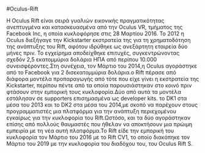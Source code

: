 #Oculus-Rift

Η Oculus Rift είναι σειρά γυαλιών εικονικής πραγματικότητας ανεπτυγμένα και κατασκευασμένα από την Oculus VR, τμήματος της Facebook Inc, η οποία κυκλοφόρησε στις 28 Μαρτίου 2016.
Το 2012 η Oculus διεξήγαγε  την Kickstarter εκστρατεία της για τη χρηματοδότηση της ανάπτυξης του Rift, αφότου  ιδρύθηκε ως ανεξάρτητη εταιρεία δύο μήνες πριν.
Το εγχείρημα αποδείχθηκε επιτυχές, συγκεντρώνοντας σχεδόν 2,5 εκατομμύρια δολάρια ΗΠΑ από περίπου 10.000 συνεισφέροντες.Στη συνέχεια, τον Μάρτιο του 2014,η Oculus αγοράστηκε από 
το Facebook για 2 δισεκατομμύρια δολάρια.ο Rift πέρασε από διάφορα μοντέλα προπαραγωγής από τότε που είχε γίνει η εκστρατεία της Kickstarter, περίπου πέντε από τα οποία 
παρουσιάστηκαν στο κοινό πριν φτάσουν στην εμπορική τους κυκλοφορία.Δύο από αυτά τα μοντέλα εστάλησαν σε supporters επισημασμένα ως developer kits. το DK1  στα μέσα του 2013
και το DK2 στα μέσα του 2014,με σκοπό να παρέχουν στους προγραμματιστές μια πλατφόρμα για την ανάπτυξη περιεχομένου εγκαίρως για την κυκλοφορία του Rift.Ωστόσο, και τα δύο
αγοράστηκαν επίσης από πολλούς θαυμαστές που ήθελαν να αποκτήσουν μια πρώιμη εμπειρία με τη νέα αυτή πλατφόρμα.Το Rift είδε την εμπορική του κυκλοφορία τον Μάρτιο του 2016
με το Rift CV1, το οποίο διακόπηκε τον Μάρτιο του 2019 με την κυκλοφορία του διαδόχου του, του Oculus Rift S.
